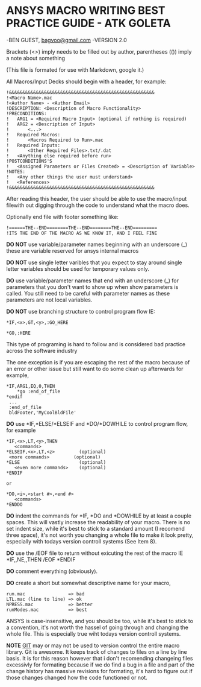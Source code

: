 ANSYS MACRO WRITING BEST PRACTICE GUIDE - ATK GOLETA
====================================================
-BEN GUEST, bagvoo@gmail.com
-VERSION 2.0

Brackets (<>) imply needs to be filled out by author, parentheses (()) imply a note about something

(This file is formated for use with Markdown, google it.)

All Macros/Input Decks should begin with a header, for example:

    !&&&&&&&&&&&&&&&&&&&&&&&&&&&&&&&&&&&&&&&&&&&&&&&&&&&&&&
    !<Macro Name>.mac
    !<Author Name> - <Author Email>
    !DESCRIPTION: <Description of Macro Functionality>
    !PRECONDITIONS:
    !	ARG1 = <Required Macro Input> (optional if nothing is required)
    !	ARG2 = <Description of Input> 
    !		<...>
    !	Required Macros:
    !		<Macros Required to Run>.mac
    !	Required Inputs:
    !		<Other Required Files>.txt/.dat
    !	<Anything else required before run>
    !POSTCONDITIONS'S
    !	<Assigned Parameters or Files Created> = <Description of Variable> 
    !NOTES: 
    !	<Any other things the user must understand>
    !	<References>
    !&&&&&&&&&&&&&&&&&&&&&&&&&&&&&&&&&&&&&&&&&&&&&&&&&&&&&&
  
After reading this header, the user should be able to use the macro/input filewith out digging through the code to understand what the macro does.

Optionally end file with footer something like:

    !======THE--END========THE--END========THE--END=========
    !ITS THE END OF THE MACRO AS WE KNOW IT, AND I FEEL FINE

**DO NOT** use variable/parameter names beginning with an underscore (_) these are variable reserved for ansys internal macros
   
**DO NOT** use single letter varibles that you expect to stay around single letter variables should be used for temporary values only.

**DO** use variable/parameter names that end with an underscore (_) for parameters that you don't want to show up when show parameters is called. You still need to be careful with parameter names as these parameters are not local variables.

**DO NOT** use branching structure to control program flow IE:

    *IF,<x>,GT,<y>,:GO_HERE  
    
    *GO,:HERE
   
This type of programing is hard to follow and is considered bad practice across the software industry
   
The one exception is if you are escaping the rest of the macro because of an error or other issue but still want to do some clean up afterwards for example,

    *IF,ARG1,EQ,0,THEN
	 	*go :end_of_file
    *endif
   	 ...
   	 :end_of_file
   	 bldFooter,'MyCoolBldFile'
   
**DO** use \*IF,\*ELSE/\*ELSEIF and \*DO/\*DOWHILE to control program flow, for example

    *IF,<x>,LT,<y>,THEN   
       <commands>           
    *ELSEIF,<x>,LT,<z>         (optional)
   	 <more commands>         (optional)
    *ELSE                      (optional)
       <even more commands>    (optional)
    *ENDIF
               
    or
    
    *DO,<i>,<start #>,<end #> 
       <commands>               
    *ENDDO                    

**DO** indent the commands for \*IF, \*DO and \*DOWHILE by at least a couple spaces. This will vastly increase the readability of your macro. There is no set indent size, while it's best to stick to a standard amount (I recomend three space), it's not worth you changing a whole file to make it look pretty, especially with todays version controll systems (See Item 8).
   
**DO** use the /EOF file to return without exicuting the rest of the macro
    IE *IF,<x>,NE,<y>,THEN
       /EOF
    *ENDIF
   
**DO** comment everything (obviously).

**DO** create a short but somewhat descriptive name for your macro, 
    
    run.mac                => bad
    LTL.mac (line to line) => ok
    NPRESS.mac             => better
    runModes.mac           => best
       
ANSYS is case-insensitive, and you should be too, while it's best to stick to a convention, it's not worth the hassel of going through and changing the whole file. This is especially true wiht todays version controll systems.

**NOTE** [GIT](http://git-scm.org) may or may not be used to version control the entire macro library. Git is awesome. It keeps track of changes to files on a line by line basis. It is for this reason however that i don't recomending changeing files excessivly for formating because if we do find a bug in a file and part of the change history has massive revisions for formating, it's hard to figure out if those changes changed how the code functioned or not. 
